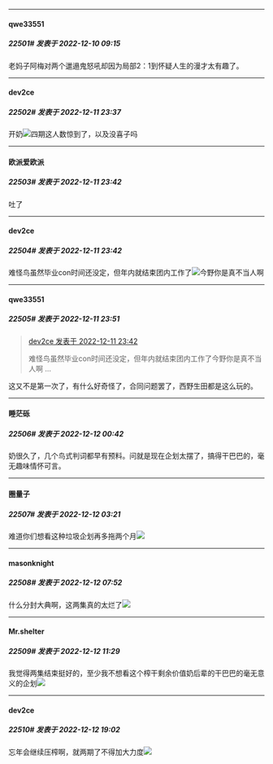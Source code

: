 

*****

####  qwe33551  
##### 22501#       发表于 2022-12-10 09:15

老妈子阿梅对两个邋遢鬼怒吼却因为局部2：1到怀疑人生的漫才太有趣了。



*****

####  dev2ce  
##### 22502#       发表于 2022-12-11 23:37

开奶<img src="https://static.saraba1st.com/image/smiley/face2017/067.png" referrerpolicy="no-referrer">四期这人数惊到了，以及没喜子吗



*****

####  欧派爱欧派  
##### 22503#       发表于 2022-12-11 23:42

吐了

*****

####  dev2ce  
##### 22504#       发表于 2022-12-11 23:42

难怪鸟虽然毕业con时间还没定，但年内就结束团内工作了<img src="https://static.saraba1st.com/image/smiley/face2017/067.png" referrerpolicy="no-referrer">今野你是真不当人啊



*****

####  qwe33551  
##### 22505#       发表于 2022-12-11 23:51

<blockquote><a href="httphttps://bbs.saraba1st.com/2b/forum.php?mod=redirect&amp;goto=findpost&amp;pid=58897746&amp;ptid=1102389" target="_blank">dev2ce 发表于 2022-12-11 23:42</a>

难怪鸟虽然毕业con时间还没定，但年内就结束团内工作了今野你是真不当人啊 ...</blockquote>

这又不是第一次了，有什么好奇怪了，合同问题罢了，西野生田都是这么玩的。



*****

####  睡茫砾  
##### 22506#       发表于 2022-12-12 00:42

奶很久了，几个鸟式判词都早有预料。问就是现在企划太摆了，搞得干巴巴的，毫无趣味情怀可言。



*****

####  圈量子  
##### 22507#       发表于 2022-12-12 03:21

难道你们想看这种垃圾企划再多拖两个月<img src="https://static.saraba1st.com/image/smiley/face2017/053.png" referrerpolicy="no-referrer">



*****

####  masonknight  
##### 22508#       发表于 2022-12-12 07:52

什么分封大典啊，这两集真的太烂了<img src="https://static.saraba1st.com/image/smiley/face2017/004.gif" referrerpolicy="no-referrer">



*****

####  Mr.shelter  
##### 22509#       发表于 2022-12-12 11:29

我觉得两集结束挺好的，至少我不想看这个榨干剩余价值奶后辈的干巴巴的毫无意义的企划<img src="https://static.saraba1st.com/image/smiley/face2017/001.png" referrerpolicy="no-referrer">



*****

####  dev2ce  
##### 22510#       发表于 2022-12-12 19:02

忘年会继续压榨啊，就两期了不得加大力度<img src="https://static.saraba1st.com/image/smiley/face2017/067.png" referrerpolicy="no-referrer">


